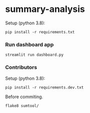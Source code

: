 # summary-analysis

Setup (python 3.8):
```
pip install -r requirements.txt
```

### Run dashboard app
```
streamlit run dashboard.py
```


### Contributors

Setup (python 3.8):
```
pip install -r requirements.dev.txt
```

Before commiting.

```
flake8 sumtool/
```

